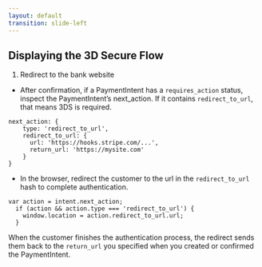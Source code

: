 ```yaml
---
layout: default
transition: slide-left
---
```


## Displaying the 3D Secure Flow

1. Redirect to the bank website

- After confirmation, if a PaymentIntent has a `requires_action` status, inspect the PaymentIntent’s next_action. If it contains `redirect_to_url`, that means 3DS is required.

```
next_action: {
    type: 'redirect_to_url',
    redirect_to_url: {
      url: 'https://hooks.stripe.com/...',
      return_url: 'https://mysite.com'
    }
}
```

- In the browser, redirect the customer to the url in the `redirect_to_url` hash to complete authentication.

```
var action = intent.next_action;
  if (action && action.type === 'redirect_to_url') {
    window.location = action.redirect_to_url.url;
  }
```

When the customer finishes the authentication process, the redirect sends them back to the `return_url` you specified when you created or confirmed the PaymentIntent.